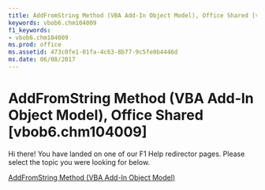 ```yaml
---
title: AddFromString Method (VBA Add-In Object Model), Office Shared [vbob6.chm104009]
keywords: vbob6.chm104009
f1_keywords:
- vbob6.chm104009
ms.prod: office
ms.assetid: 473c0fe1-01fa-4c63-8b77-9c5fe0b4446d
ms.date: 06/08/2017
---
```



# AddFromString Method (VBA Add-In Object Model), Office Shared [vbob6.chm104009]

Hi there! You have landed on one of our F1 Help redirector pages. Please select the topic you were looking for below.

[AddFromString Method (VBA Add-In Object Model)](http://msdn.microsoft.com/library/a3ad95b2-6327-ba69-71d5-17d4f693462c%28Office.15%29.aspx)

